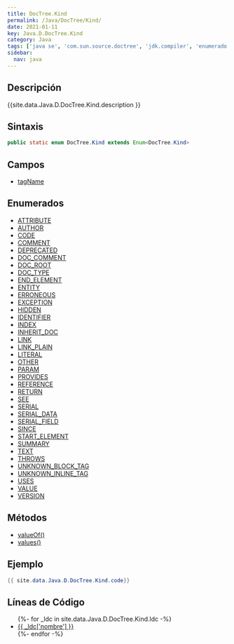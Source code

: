 ```yaml
---
title: DocTree.Kind
permalink: /Java/DocTree/Kind/
date: 2021-01-11
key: Java.D.DocTree.Kind
category: Java
tags: ['java se', 'com.sun.source.doctree', 'jdk.compiler', 'enumerado java', 'Java 1.0']
sidebar: 
  nav: java
---
```


## Descripción
{{site.data.Java.D.DocTree.Kind.description }}

## Sintaxis
~~~java
public static enum DocTree.Kind extends Enum<DocTree.Kind>
~~~

## Campos
* [tagName](/Java/DocTree/Kind/tagName)

## Enumerados
* [ATTRIBUTE](/Java/DocTree/Kind/ATTRIBUTE)
* [AUTHOR](/Java/DocTree/Kind/AUTHOR)
* [CODE](/Java/DocTree/Kind/CODE)
* [COMMENT](/Java/DocTree/Kind/COMMENT)
* [DEPRECATED](/Java/DocTree/Kind/DEPRECATED)
* [DOC_COMMENT](/Java/DocTree/Kind/DOC_COMMENT)
* [DOC_ROOT](/Java/DocTree/Kind/DOC_ROOT)
* [DOC_TYPE](/Java/DocTree/Kind/DOC_TYPE)
* [END_ELEMENT](/Java/DocTree/Kind/END_ELEMENT)
* [ENTITY](/Java/DocTree/Kind/ENTITY)
* [ERRONEOUS](/Java/DocTree/Kind/ERRONEOUS)
* [EXCEPTION](/Java/DocTree/Kind/EXCEPTION)
* [HIDDEN](/Java/DocTree/Kind/HIDDEN)
* [IDENTIFIER](/Java/DocTree/Kind/IDENTIFIER)
* [INDEX](/Java/DocTree/Kind/INDEX)
* [INHERIT_DOC](/Java/DocTree/Kind/INHERIT_DOC)
* [LINK](/Java/DocTree/Kind/LINK)
* [LINK_PLAIN](/Java/DocTree/Kind/LINK_PLAIN)
* [LITERAL](/Java/DocTree/Kind/LITERAL)
* [OTHER](/Java/DocTree/Kind/OTHER)
* [PARAM](/Java/DocTree/Kind/PARAM)
* [PROVIDES](/Java/DocTree/Kind/PROVIDES)
* [REFERENCE](/Java/DocTree/Kind/REFERENCE)
* [RETURN](/Java/DocTree/Kind/RETURN)
* [SEE](/Java/DocTree/Kind/SEE)
* [SERIAL](/Java/DocTree/Kind/SERIAL)
* [SERIAL_DATA](/Java/DocTree/Kind/SERIAL_DATA)
* [SERIAL_FIELD](/Java/DocTree/Kind/SERIAL_FIELD)
* [SINCE](/Java/DocTree/Kind/SINCE)
* [START_ELEMENT](/Java/DocTree/Kind/START_ELEMENT)
* [SUMMARY](/Java/DocTree/Kind/SUMMARY)
* [TEXT](/Java/DocTree/Kind/TEXT)
* [THROWS](/Java/DocTree/Kind/THROWS)
* [UNKNOWN_BLOCK_TAG](/Java/DocTree/Kind/UNKNOWN_BLOCK_TAG)
* [UNKNOWN_INLINE_TAG](/Java/DocTree/Kind/UNKNOWN_INLINE_TAG)
* [USES](/Java/DocTree/Kind/USES)
* [VALUE](/Java/DocTree/Kind/VALUE)
* [VERSION](/Java/DocTree/Kind/VERSION)

## Métodos
* [valueOf()](/Java/DocTree/Kind/valueOf)
* [values()](/Java/DocTree/Kind/values)

## Ejemplo
~~~java
{{ site.data.Java.D.DocTree.Kind.code}}
~~~

## Líneas de Código
<ul>
{%- for _ldc in site.data.Java.D.DocTree.Kind.ldc -%}
   <li>
       <a href="{{_ldc['url'] }}">{{ _ldc['nombre'] }}</a>
   </li>
{%- endfor -%}
</ul>
